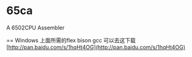 65ca
====

A 6502CPU Assembler


== 
Windows 上面所需的flex bison gcc 可以去这下载[http://pan.baidu.com/s/1hqHt4OG](http://pan.baidu.com/s/1hqHt4OG)
